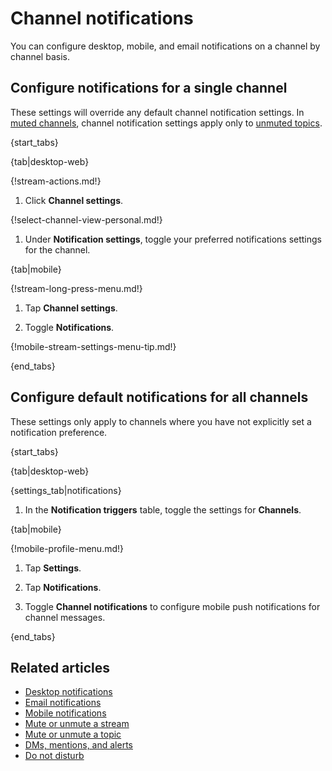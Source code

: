# Channel notifications

You can configure desktop, mobile, and email notifications on a channel by
channel basis.

## Configure notifications for a single channel

These settings will override any default channel notification settings. In [muted
channels](/help/mute-a-stream), channel notification settings apply only to
[unmuted topics](/help/mute-a-topic).

{start_tabs}

{tab|desktop-web}

{!stream-actions.md!}

1. Click **Channel settings**.

{!select-channel-view-personal.md!}

1. Under **Notification settings**, toggle your preferred
   notifications settings for the channel.

{tab|mobile}

{!stream-long-press-menu.md!}

1. Tap **Channel settings**.

1. Toggle **Notifications**.

{!mobile-stream-settings-menu-tip.md!}

{end_tabs}

## Configure default notifications for all channels

These settings only apply to channels where you have not
explicitly set a notification preference.

{start_tabs}

{tab|desktop-web}

{settings_tab|notifications}

1. In the **Notification triggers** table,
   toggle the settings for **Channels**.

{tab|mobile}

{!mobile-profile-menu.md!}

1. Tap **Settings**.

1. Tap **Notifications**.

1. Toggle **Channel notifications** to configure mobile push notifications for
   channel messages.

{end_tabs}

## Related articles

* [Desktop notifications](/help/desktop-notifications)
* [Email notifications](/help/email-notifications)
* [Mobile notifications](/help/mobile-notifications)
* [Mute or unmute a stream](/help/mute-a-stream)
* [Mute or unmute a topic](/help/mute-a-topic)
* [DMs, mentions, and alerts](/help/dm-mention-alert-notifications)
* [Do not disturb](/help/do-not-disturb)
